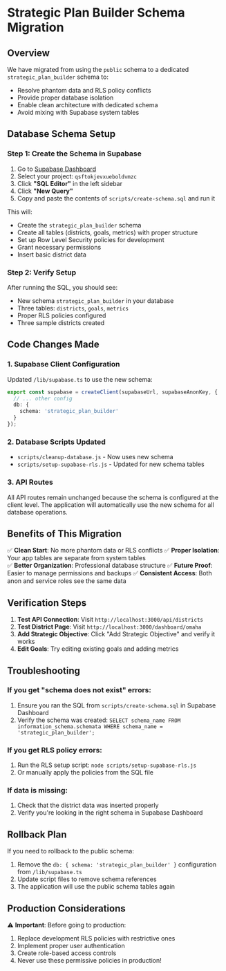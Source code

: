 # Strategic Plan Builder Schema Migration

## Overview

We have migrated from using the `public` schema to a dedicated `strategic_plan_builder` schema to:
- Resolve phantom data and RLS policy conflicts
- Provide proper database isolation
- Enable clean architecture with dedicated schema
- Avoid mixing with Supabase system tables

## Database Schema Setup

### Step 1: Create the Schema in Supabase

1. Go to [Supabase Dashboard](https://app.supabase.com)
2. Select your project: `qsftokjevxueboldvmzc`
3. Click **"SQL Editor"** in the left sidebar
4. Click **"New Query"**
5. Copy and paste the contents of `scripts/create-schema.sql` and run it

This will:
- Create the `strategic_plan_builder` schema
- Create all tables (districts, goals, metrics) with proper structure
- Set up Row Level Security policies for development
- Grant necessary permissions
- Insert basic district data

### Step 2: Verify Setup

After running the SQL, you should see:
- New schema `strategic_plan_builder` in your database
- Three tables: `districts`, `goals`, `metrics`
- Proper RLS policies configured
- Three sample districts created

## Code Changes Made

### 1. Supabase Client Configuration
Updated `/lib/supabase.ts` to use the new schema:
```typescript
export const supabase = createClient(supabaseUrl, supabaseAnonKey, {
  // ... other config
  db: {
    schema: 'strategic_plan_builder'
  }
});
```

### 2. Database Scripts Updated
- `scripts/cleanup-database.js` - Now uses new schema
- `scripts/setup-supabase-rls.js` - Updated for new schema tables

### 3. API Routes
All API routes remain unchanged because the schema is configured at the client level. The application will automatically use the new schema for all database operations.

## Benefits of This Migration

✅ **Clean Start**: No more phantom data or RLS conflicts
✅ **Proper Isolation**: Your app tables are separate from system tables  
✅ **Better Organization**: Professional database structure
✅ **Future Proof**: Easier to manage permissions and backups
✅ **Consistent Access**: Both anon and service roles see the same data

## Verification Steps

1. **Test API Connection**: Visit `http://localhost:3000/api/districts`
2. **Test District Page**: Visit `http://localhost:3000/dashboard/omaha`
3. **Add Strategic Objective**: Click "Add Strategic Objective" and verify it works
4. **Edit Goals**: Try editing existing goals and adding metrics

## Troubleshooting

### If you get "schema does not exist" errors:
1. Ensure you ran the SQL from `scripts/create-schema.sql` in Supabase Dashboard
2. Verify the schema was created: `SELECT schema_name FROM information_schema.schemata WHERE schema_name = 'strategic_plan_builder';`

### If you get RLS policy errors:
1. Run the RLS setup script: `node scripts/setup-supabase-rls.js`
2. Or manually apply the policies from the SQL file

### If data is missing:
1. Check that the district data was inserted properly
2. Verify you're looking in the right schema in Supabase Dashboard

## Rollback Plan

If you need to rollback to the public schema:
1. Remove the `db: { schema: 'strategic_plan_builder' }` configuration from `/lib/supabase.ts`
2. Update script files to remove schema references
3. The application will use the public schema tables again

## Production Considerations

⚠️ **Important**: Before going to production:
1. Replace development RLS policies with restrictive ones
2. Implement proper user authentication
3. Create role-based access controls
4. Never use these permissive policies in production!